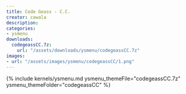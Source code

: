 ```yaml
---
title: Code Geass - C.C.
creator: cawala
description: 
categories:
- ysmenu
downloads:
  codegeassCC.7z:
    url: "/assets/downloads/ysmenu/codegeassCC.7z"
images:
- url: "/assets/images/ysmenu/codegeassCC/1.png"
---
```


{% include kernels/ysmenu.md ysmenu_themeFile="codegeassCC.7z" ysmenu_themeFolder="codegeassCC" %}
